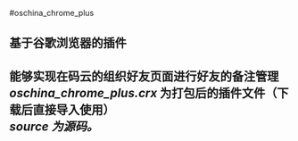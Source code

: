 #oschina_chrome_plus
<h2>基于谷歌浏览器的插件<h2>
<strong>能够实现在码云的组织好友页面进行好友的备注管理<strong><br>
<i>oschina_chrome_plus.crx</i> 为打包后的插件文件（下载后直接导入使用）<br>
<i>source<i> 为源码。
